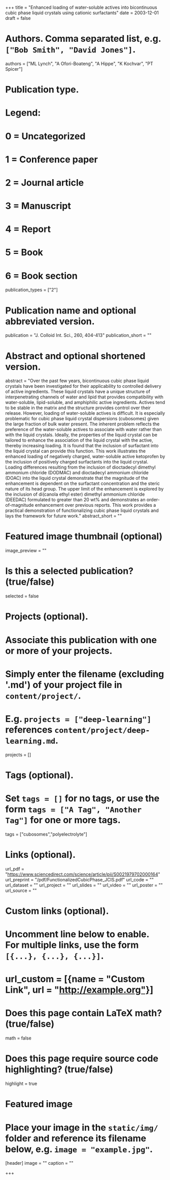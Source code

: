 +++
title = "Enhanced loading of water-soluble actives into bicontinuous cubic phase liquid crystals using cationic surfactants"
date = 2003-12-01
draft = false

# Authors. Comma separated list, e.g. `["Bob Smith", "David Jones"]`.
authors = ["ML Lynch", "A Ofori-Boateng", "A Hippe", "K Kochvar", "PT Spicer"]

# Publication type.
# Legend:
# 0 = Uncategorized
# 1 = Conference paper
# 2 = Journal article
# 3 = Manuscript
# 4 = Report
# 5 = Book
# 6 = Book section
publication_types = ["2"]

# Publication name and optional abbreviated version.
publication = "J. Colloid Int. Sci., 260, 404-413"
publication_short = ""

# Abstract and optional shortened version.
abstract = "Over the past few years, bicontinuous cubic phase liquid crystals have been investigated for their applicability to controlled delivery of active ingredients. These liquid crystals have a unique structure of interpenetrating channels of water and lipid that provides compatibility with water-soluble, lipid-soluble, and amphiphilic active ingredients. Actives tend to be stable in the matrix and the structure provides control over their release. However, loading of water-soluble actives is difficult. It is especially problematic for cubic phase liquid crystal dispersions (cubosomes) given the large fraction of bulk water present. The inherent problem reflects the preference of the water-soluble actives to associate with water rather than with the liquid crystals. Ideally, the properties of the liquid crystal can be tailored to enhance the association of the liquid crystal with the active, thereby increasing loading. It is found that the inclusion of surfactant into the liquid crystal can provide this function. This work illustrates the enhanced loading of negatively charged, water-soluble active ketoprofen by the inclusion of positively charged surfactants into the liquid crystal. Loading differences resulting from the inclusion of dioctadecyl dimethyl ammonium chloride (DODMAC) and dioctadecyl ammonium chloride (DOAC) into the liquid crystal demonstrate that the magnitude of the enhancement is dependent on the surfactant concentration and the steric nature of its head group. The upper limit of the enhancement is explored by the inclusion of di(canola ethyl ester) dimethyl ammonium chloride (DEEDAC) formulated to greater than 20 wt% and demonstrates an order-of-magnitude enhancement over previous reports. This work provides a practical demonstration of functionalizing cubic phase liquid crystals and lays the framework for future work."
abstract_short = ""

# Featured image thumbnail (optional)
image_preview = ""

# Is this a selected publication? (true/false)
selected = false

# Projects (optional).
#   Associate this publication with one or more of your projects.
#   Simply enter the filename (excluding '.md') of your project file in `content/project/`.
#   E.g. `projects = ["deep-learning"]` references `content/project/deep-learning.md`.
projects = []

# Tags (optional).
#   Set `tags = []` for no tags, or use the form `tags = ["A Tag", "Another Tag"]` for one or more tags.
tags = ["cubosomes","polyelectrolyte"]

# Links (optional).
url_pdf = "https://www.sciencedirect.com/science/article/pii/S0021979702000164"
url_preprint = "/pdf/FunctionalizedCubicPhase_JCIS.pdf"
url_code = ""
url_dataset = ""
url_project = ""
url_slides = ""
url_video = ""
url_poster = ""
url_source = ""

# Custom links (optional).
#   Uncomment line below to enable. For multiple links, use the form `[{...}, {...}, {...}]`.
# url_custom = [{name = "Custom Link", url = "http://example.org"}]

# Does this page contain LaTeX math? (true/false)
math = false

# Does this page require source code highlighting? (true/false)
highlight = true

# Featured image
# Place your image in the `static/img/` folder and reference its filename below, e.g. `image = "example.jpg"`.
[header]
image = ""
caption = ""

+++

